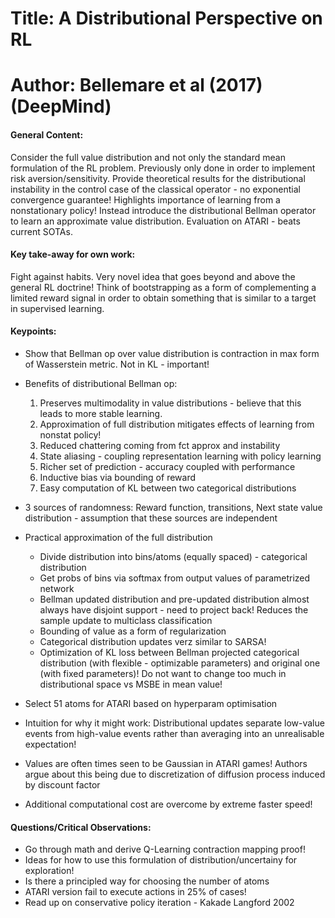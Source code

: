 # Title:  A Distributional Perspective on RL

# Author: Bellemare et al (2017) (DeepMind)

#### General Content:
Consider the full value distribution and not only the standard mean formulation of the RL problem. Previously only done in order to implement risk aversion/sensitivity. Provide theoretical results for the distributional instability in the control case of the classical operator - no exponential convergence guarantee! Highlights importance of learning from a nonstationary policy! Instead introduce the distributional Bellman operator to learn an approximate value distribution. Evaluation on ATARI - beats current SOTAs.


#### Key take-away for own work:
Fight against habits. Very novel idea that goes beyond and above the general RL doctrine! Think of bootstrapping as a form of complementing a limited reward signal in order to obtain something that is similar to a target in supervised learning.

#### Keypoints:

* Show that Bellman op over value distribution is contraction in max form of Wasserstein metric. Not in KL - important!
* Benefits of distributional Bellman op:
    1. Preserves multimodality in value distributions - believe that this leads to more stable learning.
    2. Approximation of full distribution mitigates effects of learning from nonstat policy!
    3. Reduced chattering coming from fct approx and instability
    4. State aliasing - coupling representation learning with policy learning
    5. Richer set of prediction - accuracy coupled with performance
    6. Inductive bias via bounding of reward
    7. Easy computation of KL between two categorical distributions

* 3 sources of randomness: Reward function, transitions, Next state value distribution - assumption that these sources are independent

* Practical approximation of the full distribution
    * Divide distribution into bins/atoms (equally spaced) - categorical distribution
    * Get probs of bins via softmax from output values of parametrized network
    * Bellman updated distribution and pre-updated distribution almost always have disjoint support - need to project back! Reduces the sample update to multiclass classification
    * Bounding of value as a form of regularization
    * Categorical distribution updates verz similar to SARSA!
    * Optimization of KL loss between Bellman projected categorical distribution (with flexible - optimizable parameters) and original one (with fixed parameters)! Do not want to change too much in distributional space vs MSBE in mean value!

* Select 51 atoms for ATARI based on hyperparam optimisation

* Intuition for why it might work: Distributional updates separate low-value events from high-value events rather than averaging into an unrealisable expectation!

* Values are often times seen to be Gaussian in ATARI games! Authors argue about this being due to discretization of diffusion process induced by discount factor

* Additional computational cost are overcome by extreme faster speed!

#### Questions/Critical Observations:
* Go through math and derive Q-Learning contraction mapping proof!
* Ideas for how to use this formulation of distribution/uncertainy for exploration!
* Is there a principled way for choosing the number of atoms
* ATARI version fail to execute actions in 25% of cases!
* Read up on conservative policy iteration - Kakade Langford 2002
